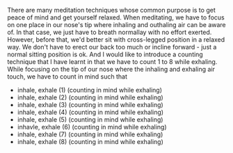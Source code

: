 There are many meditation techniques whose common purpose is to get peace of mind and get yourself relaxed.
When meditating, we have to focus on one place in our nose's tip where inhaling and outhaling air can be aware of. In that case, we just have to breath normallay with no effort exerted. 
However, before that, we'd better sit with cross-legged position in a relaxed way. We don't have to erect our back too much or incline forward - just a normal sitting position is ok.
And I would like to introduce a counting technique that I have learnt in that we have to count 1 to 8 while exhaling. <br>
While focusing on the tip of our nose where the inhaling and exhaling air touch, we have to count in mind such that<br>
- inhale, exhale (1) (counting in mind while exhaling)
- inhale, exhale (2) (counting in mind while exhaling)
- inhale, exhale (3) (counting in mind while exhaling)
- inhale, exhale (4) (counting in mind while exhaling)
- inhale, exhale (5) (counting in mind while exhaling)
- inhavle, exhale (6) (counting in mind while exhaling)
- inhale, exhale (7) (counting in mind while exhaling)
- inhale, exhale (8) (counting in mind while exhaling)

